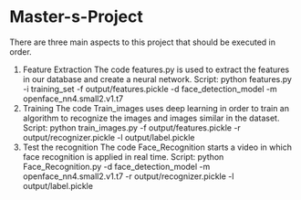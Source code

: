 # Master-s-Project
There are three main aspects to this project that should be executed in order.
1. Feature Extraction
The code features.py is used to extract the features in our database and create a neural network. 
Script: python features.py -i training_set -f output/features.pickle -d face_detection_model -m openface_nn4.small2.v1.t7
2. Training
The code Train_images uses deep learning in order to train an algorithm to recognize the images and images similar in the dataset.
Script: python train_images.py -f output/features.pickle -r output/recognizer.pickle -l output/label.pickle
3. Test the recognition
The code Face_Recognition starts a video in which face recognition is applied in real time. 
Script: python Face_Recognition.py -d face_detection_model -m openface_nn4.small2.v1.t7 -r output/recognizer.pickle -l output/label.pickle
